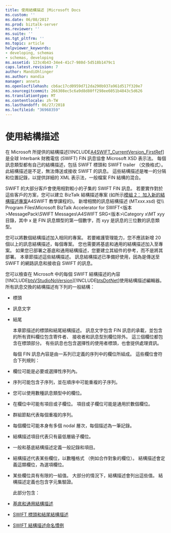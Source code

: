 ```yaml
---
title: 使用結構描述 |Microsoft Docs
ms.custom: ''
ms.date: 06/08/2017
ms.prod: biztalk-server
ms.reviewer: ''
ms.suite: ''
ms.tgt_pltfrm: ''
ms.topic: article
helpviewer_keywords:
- developing, schemas
- schemas, developing
ms.assetid: 123c4b43-34e4-41c7-980d-5d518b1479c1
caps.latest.revision: 7
author: MandiOhlinger
ms.author: mandia
manager: anneta
ms.openlocfilehash: cb6ac17cd0959d712da290b937a961d517f320e7
ms.sourcegitcommit: 266308ec5c6a9d8d80ff298ee6051b4843c5d626
ms.translationtype: MT
ms.contentlocale: zh-TW
ms.lasthandoff: 06/27/2018
ms.locfileid: "36968359"
---
```

# <a name="working-with-schemas"></a>使用結構描述
在 Microsoft 所提供的結構描述[!INCLUDE[A4SWIFT_CurrentVersion_FirstRef](../../includes/a4swift-currentversion-firstref-md.md)]是全球 Interbank 財務電信 (SWIFT) FIN 訊息協會 Microsoft XSD 表示法。 每個訊息類型都有自己的結構描述，包括 SWIFT 標頭和 SWIFT trailer （交換格式）。 此結構描述是不足，無法傳送或接收 SWIFT 的訊息。 這些結構描述是唯一的分隔和位置記錄，以提供詳細的 XML 表示法，一般檔案 FIN 結構的混合。  

 SWIFT 的大部分客戶會使用相對較小的子集的 SWIFT FIN 訊息。 若要實作對於這些客戶的方案，您可以建立 BizTalk 結構描述專案 (如所示[模組 2： 加入新的結構描述專案](../../adapters-and-accelerators/accelerator-swift/module-2-adding-a-new-schemas-project.md)A4SWIFT 教學課程的)。 新增相關的訊息結構描述 (MT*xxx*.xsd) 從\\\ Program Files\Microsoft BizTalk Accelerator for SWIFT\<版本\>MessagePack\SWIFT Messages\A4SWIFT SRG\<版本\>\Category x\MT xyy 目錄，其中 x 是 FIN 訊息類型的第一個數字，而 xyy 是訊息的三位數的訊息類型。  

 您可以將數個結構描述加入相同的專案。 若要維護管理能力，您不應該新增 20 個以上的訊息結構描述，每個專案。 您也需要將基底和通用的結構描述加入至專案。 如果您已部署之基底和通用結構描述，您要建立其組件的參考，而不是將其部署。 本章節描述這些結構描述。 訊息結構描述已準備好使用，因為是傳送至 SWIFT 的網路訊息和接收自 SWIFT 的訊息。  

 您可以檢查在 Microsoft 中的每個 SWIFT 結構描述的內容[!INCLUDE[btsVStudioNoVersion](../../includes/btsvstudionoversion-md.md)][!INCLUDE[btsDotNet](../../includes/btsdotnet-md.md)]使用結構描述編輯器。 所有訊息交換的結構描述有下列的一般結構：  

- 標頭  

- 訊息文字  

- 結尾  

  本章節描述的標頭和結尾結構描述。 訊息文字包含 FIN 訊息的承載，並包含的所有資料欄位包含寄件者、 接收者和訊息型別欄位除外。 這三個欄位都包含在標頭部分。 有些訊息也包含選擇性的使用者標頭，也會提供處理資訊。  

  每個 FIN 訊息內容是由一系列已定義的序列中的欄位所組成。 這些欄位會符合下列規則：  

- 欄位可能是必要或選擇性序列內。  

- 序列可能包含子序列，並在順序中可能重複的子序列。  

- 您可以使用數種訊息類型中的欄位。  

- 在欄位中可能有項目或子欄位。 項目或子欄位可能是通用於數個欄位。  

- 群組節點代表每個重複的序列。  

- 每個欄位可能本身有多個 nodal 層次，每個描述為一筆記錄。  

- 結構描述項目代表只有最低層級子欄位。  

- 一般和基底結構描述定義一般記錄和項目。  

- 結構描述代表某些欄位，以數種格式 （例如合作對象的欄位）。 結構描述會定義這類欄位，為選項欄位。  

- 某些欄位具有有限的一組值。 大部分的情況下，結構描述會列出這些值。 結構描述定義也包含字元集驗證。  

  此部分包含：  

- [基底和通用結構描述](../../adapters-and-accelerators/accelerator-swift/base-and-common-schemas.md)  

- [SWIFT 標頭和結尾結構描述](../../adapters-and-accelerators/accelerator-swift/swift-header-and-trailer-schemas.md)  

- [SWIFT 結構描述命名慣例](../../adapters-and-accelerators/accelerator-swift/swift-schema-naming-conventions.md)
